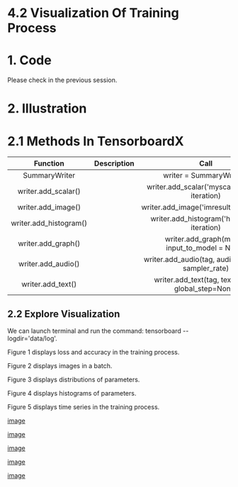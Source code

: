 # 4.2 Visualization Of Training Process

# 1. Code

Please check in the previous session.

# 2. Illustration

# 2.1 Methods In TensorboardX

| Function | Description | Call |
| :---: | :---: | :---: |
| SummaryWriter | | writer = SummaryWriter() |
| writer.add_scalar() | | writer.add_scalar('myscalar', value, iteration) | 
| writer.add_image() | | writer.add_image('imresult',x,iteration) |
| writer.add_histogram() | | writer.add_histogram('hist',array, iteration) |
| writer.add_graph() | | writer.add_graph(model, input_to_model = None) |
| writer.add_audio() | | writer.add_audio(tag, audio, iteration, sampler_rate) |
| writer.add_text() | | writer.add_text(tag, text_string, global_step=None) |


## 2.2 Explore Visualization

We can launch terminal and run the command: tensorboard --logdir='data/log'.

Figure 1 displays loss and accuracy in the training process.

Figure 2 displays images in a batch.

Figure 3 displays distributions of parameters.

Figure 4 displays histograms of parameters.

Figure 5 displays time series in the training process.

[image](Images/4_3_1_Visualization-of-training-process-using-tensorboardX-1.jpg)

[image](Images/4_3_2_Visualization-of-training-process-using-tensorboardX-2.jpg)

[image](Images/4_3_3_Visualization-of-training-process-using-tensorboardX-3.jpg)

[image](Images/4_3_4_Visualization-of-training-process-using-tensorboardX-4.jpg)

[image](Images/4_3_5_Visualization-of-training-process-using-tensorboardX-5.jpg)


